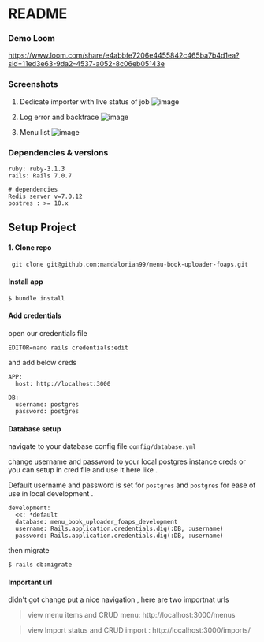 # README
### Demo Loom 
https://www.loom.com/share/e4abbfe7206e4455842c465ba7b4d1ea?sid=11ed3e63-9da2-4537-a052-8c06eb05143e

### Screenshots 
1. Dedicate importer with live status of job
![image](https://github.com/mandalorian99/menu-book-uploader-foaps/assets/35068786/f5d91292-8e92-4305-ae92-e353e9654c6a)


2. Log error and backtrace
![image](https://github.com/mandalorian99/menu-book-uploader-foaps/assets/35068786/4969a828-50b0-46b1-b769-436f3054d308)

3. Menu list
![image](https://github.com/mandalorian99/menu-book-uploader-foaps/assets/35068786/0900382b-5876-479d-8b03-4a8211300206)

### Dependencies & versions

```
ruby: ruby-3.1.3
rails: Rails 7.0.7

# dependencies
Redis server v=7.0.12
postres : >= 10.x

``` 

## Setup Project

#### 1. Clone repo 
```
 git clone git@github.com:mandalorian99/menu-book-uploader-foaps.git
```

#### Install app
```
$ bundle install
```
####  Add credentials

open our credentials file 
```
EDITOR=nano rails credentials:edit
``` 
and add below creds 

```
APP:
  host: http://localhost:3000

DB:
  username: postgres
  password: postgres
```

#### Database setup 
navigate to your database config file `config/database.yml`

change username and password to your local postgres instance creds 
or you can setup in cred file and use it here like . 

Default username and password is set for `postgres` and `postgres` for ease of use in local development . 

```
development:
  <<: *default
  database: menu_book_uploader_foaps_development
  username: Rails.application.credentials.dig(:DB, :username)
  password: Rails.application.credentials.dig(:DB, :username)
```

then migrate

```
$ rails db:migrate
```


#### Important url 
didn't got change put a nice navigation , here are two importnat urls

> view menu items and CRUD
menu: http://localhost:3000/menus

> view Import status and CRUD
import : http://localhost:3000/imports/
